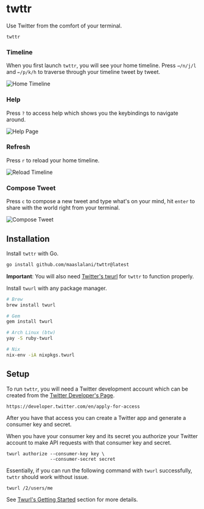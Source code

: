 # twttr

Use Twitter from the comfort of your terminal.

```
twttr
```
### Timeline

When you first launch `twttr`, you will see your home timeline. Press `→/n/j/l` and `←/p/k/h` to traverse through your timeline tweet by tweet.

![Home Timeline](https://user-images.githubusercontent.com/42545625/175827521-898f777a-2f3d-4ad7-90a2-5f51c0cc4320.png)

### Help

Press `?` to access help which shows you the keybindings to navigate around.

![Help Page](https://user-images.githubusercontent.com/42545625/175827520-8e6adf19-5e5d-41d3-9f37-8a3308ba434e.png)

### Refresh

Press `r` to reload your home timeline.

![Reload Timeline](https://user-images.githubusercontent.com/42545625/175827523-ca596fe2-faa2-4e45-bd04-2b776ace9a98.png)

### Compose Tweet

Press `c` to compose a new tweet and type what's on your mind, hit `enter` to share with the world right from your terminal.

![Compose Tweet](https://user-images.githubusercontent.com/42545625/175827518-6e82b5e2-faa7-4392-9d9e-023adfab4824.png)

## Installation

Install `twttr` with Go.

```bash
go install github.com/maaslalani/twttr@latest
```

**Important**: You will also need [Twitter's twurl](https://github.com/twitter/twurl) for `twttr` to function properly.

Install `twurl` with any package manager.

```bash
# Brew
brew install twurl

# Gem
gem install twurl

# Arch Linux (btw)
yay -S ruby-twurl

# Nix
nix-env -iA nixpkgs.twurl
```
## Setup

To run `twttr`, you will need a Twitter development account which can be created from the [Twitter Developer's Page](https://developer.twitter.com/en/apply-for-access).
```
https://developer.twitter.com/en/apply-for-access
```

After you have that access you can create a Twitter app and generate a consumer key and secret.

When you have your consumer key and its secret you authorize your Twitter account to make API requests with that consumer key and secret.

```
twurl authorize --consumer-key key \
                --consumer-secret secret
```

Essentially, if you can run the following command with `twurl` successfully, `twttr` should work without issue.
```
twurl /2/users/me
```

See [Twurl's Getting Started](https://github.com/twitter/twurl#getting-started) section for more details.


